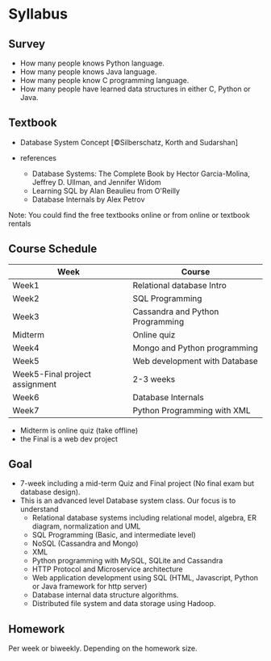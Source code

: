 # Syllabus

## Survey

* How many people knows Python language.
* How many people knows Java language.
* How many people know C programming language.
* How many people have learned data structures in either C, Python or Java.


## Textbook

* Database System Concept [©Silberschatz, Korth and Sudarshan]

* references
  * Database Systems: The Complete Book by Hector Garcia-Molina, Jeffrey D. Ullman, and Jennifer Widom
  * Learning SQL by Alan Beaulieu from O'Reilly
  * Database Internals by Alex Petrov

Note: You could find the free textbooks online or from online or textbook rentals


## Course Schedule

| Week    | Course                           |
|---------|----------------------------------|
| Week1   | Relational database Intro        |
| Week2   | SQL Programming                  |
| Week3   | Cassandra and Python Programming |
| Midterm | Online quiz                      |
| Week4   | Mongo and Python programming     |
| Week5   | Web development with Database    |
| Week5-Final project assignment| 2-3 weeks|                        
| Week6 | Database Internals               |
| Week7 | Python Programming with XML      |

* Midterm is online quiz (take offline)
* the Final is a web dev project

## Goal

* 7-week including a mid-term Quiz and Final project (No final exam but database design).
* This is an advanced level Database system class. Our focus is to understand
  * Relational database systems including relational model, algebra, ER diagram, normalization and UML
  * SQL Programming (Basic, and intermediate level)
  * NoSQL (Cassandra and Mongo)
  * XML
  * Python programming with MySQL, SQLite and Cassandra
  * HTTP Protocol and Microservice architecture
  * Web application development using SQL (HTML, Javascript, Python or Java framework for http server)
  * Database internal data structure algorithms.
  * Distributed file system and data storage using Hadoop.

## Homework

Per week or biweekly. Depending on the homework size.

